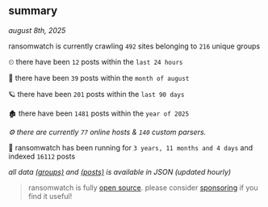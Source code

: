 
## summary
_august 8th, 2025_

ransomwatch is currently crawling `492` sites belonging to `216` unique groups

⏲ there have been `12` posts within the `last 24 hours`

🦈 there have been `39` posts within the `month of august`

🪐 there have been `201` posts within the `last 90 days`

🏚 there have been `1481` posts within the `year of 2025`

_⚙️ there are currently `77` online hosts & `140` custom parsers._

🦕 ransomwatch has been running for `3 years, 11 months and 4 days` and indexed `16112` posts

_all data  [(groups)](http://ransomwhat.telemetry.ltd/groups) and [(posts)](http://ransomwhat.telemetry.ltd/posts) is available in JSON (updated hourly)_

> ransomwatch is fully [open source](https://github.com/joshhighet/ransomwatch#ransomwatch--). please consider [sponsoring](https://github.com/sponsors/joshhighet) if you find it useful!
